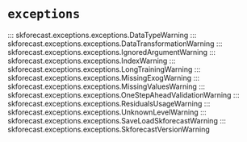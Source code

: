 # `exceptions`

::: skforecast.exceptions.exceptions.DataTypeWarning
::: skforecast.exceptions.exceptions.DataTransformationWarning
::: skforecast.exceptions.exceptions.IgnoredArgumentWarning
::: skforecast.exceptions.exceptions.IndexWarning
::: skforecast.exceptions.exceptions.LongTrainingWarning
::: skforecast.exceptions.exceptions.MissingExogWarning
::: skforecast.exceptions.exceptions.MissingValuesWarning
::: skforecast.exceptions.exceptions.OneStepAheadValidationWarning
::: skforecast.exceptions.exceptions.ResidualsUsageWarning
::: skforecast.exceptions.exceptions.UnknownLevelWarning
::: skforecast.exceptions.exceptions.SaveLoadSkforecastWarning
::: skforecast.exceptions.exceptions.SkforecastVersionWarning
